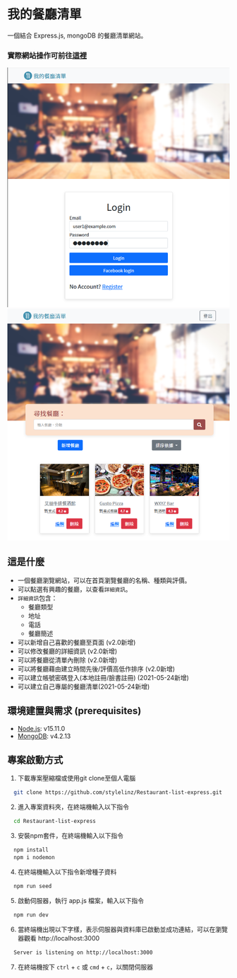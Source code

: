 # 我的餐廳清單
一個結合 Express.js, mongoDB 的餐廳清單網站。

### 實際網站操作可前往[這裡](https://tranquil-tundra-63637.herokuapp.com/)

![login](login.png)
![demo](demo.png)

## 這是什麼
* 一個餐廳瀏覽網站，可以在首頁瀏覽餐廳的名稱、種類與評價。
* 可以點選有興趣的餐廳，以查看`詳細資訊`。
* `詳細資訊`包含：
  * 餐廳類型
  * 地址
  * 電話
  * 餐廳簡述
* 可以新增自己喜歡的餐廳至頁面 (v2.0新增)
* 可以修改餐廳的詳細資訊 (v2.0新增)
* 可以將餐廳從清單內刪除 (v2.0新增)
* 可以將餐廳藉由建立時間先後/評價高低作排序 (v2.0新增)
* 可以建立帳號密碼登入(本地註冊/臉書註冊) (2021-05-24新增)
* 可以建立自己專屬的餐廳清單(2021-05-24新增)

## 環境建置與需求 (prerequisites)
 * [Node.js](https://nodejs.org/en/): v15.11.0
 * [MongoDB](https://www.mongodb.com/try/download/community): v4.2.13

## 專案啟動方式
  1. 下載專案壓縮檔或使用git clone至個人電腦
  ```bash
    git clone https://github.com/stylelinz/Restaurant-list-express.git
  ```
  2. 進入專案資料夾，在終端機輸入以下指令
  ```bash
    cd Restaurant-list-express
  ```
  3. 安裝npm套件，在終端機輸入以下指令
  ```bash
    npm install
    npm i nodemon
  ```

  4. 在終端機輸入以下指令新增種子資料
  ```bash
    npm run seed
  ```

  5. 啟動伺服器，執行 app.js 檔案，輸入以下指令
  ```bash
    npm run dev
  ```

  6. 當終端機出現以下字樣，表示伺服器與資料庫已啟動並成功連結，可以在瀏覽器觀看 http://localhost:3000
  ```bash
    Server is listening on http://localhost:3000
  ```

  7. 在終端機按下 `ctrl` + `c` 或 `cmd` + `c`，以關閉伺服器
